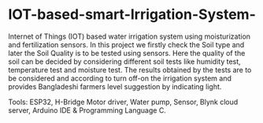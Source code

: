 # IOT-based-smart-Irrigation-System-
Internet of Things (IOT) based water irrigation system using moisturization and fertilization sensors. In this project we firstly check the Soil type and later the Soil Quality is to be tested using sensors. Here the quality of the soil can be decided by considering different soil tests like humidity test, temperature test and moisture test. The results obtained by the tests are to be considered and according to turn off-on the irrigation system and provides Bangladeshi farmers level suggestion by indicating light.

Tools: ESP32, H-Bridge Motor driver, Water pump, Sensor, Blynk cloud server, Arduino IDE & Programming Language C.
